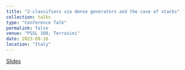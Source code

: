 ```yaml
---
title: "2-classifiers via dense generators and the case of stacks"
collection: talks
type: "Conference Talk"
permalink: false
venue: "PSSL 108, Terrasini"
date: 2023-09-16
location: "Italy"
---
```

[Slides](https://github.com/lucamesiti/lucamesiti.github.io/blob/46d146fff0638886d5f6ea30d12a60bca39afe9b/files/Talk-2023-09-16-TwoClassDenseStacks.pdf)
